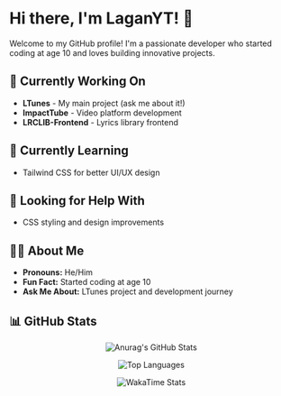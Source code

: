 # Hi there, I'm LaganYT! 👋

Welcome to my GitHub profile! I'm a passionate developer who started coding at age 10 and loves building innovative projects.

## 🔭 Currently Working On
- **LTunes** - My main project (ask me about it!)
- **ImpactTube** - Video platform development
- **LRCLIB-Frontend** - Lyrics library frontend

## 🌱 Currently Learning
- Tailwind CSS for better UI/UX design

## 🤝 Looking for Help With
- CSS styling and design improvements

## 👨‍💻 About Me
- **Pronouns:** He/Him
- **Fun Fact:** Started coding at age 10
- **Ask Me About:** LTunes project and development journey

## 📊 GitHub Stats

<div align="center">

![Anurag's GitHub Stats](https://github-readme-stats.vercel.app/api?username=Laganyt)

![Top Languages](https://github-readme-stats.vercel.app/api/top-langs/?username=Laganyt&layout=donut)

![WakaTime Stats](https://github-readme-stats.vercel.app/api/wakatime?username=LaganYT&layout=compact)

</div>

